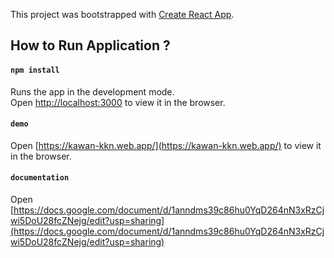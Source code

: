This project was bootstrapped with [Create React App](https://github.com/facebook/create-react-app).

## How to Run Application ?

#### `npm install`

Runs the app in the development mode.<br />
Open [http://localhost:3000](http://localhost:3000) to view it in the browser.

#### `demo `

Open [https://kawan-kkn.web.app/](https://kawan-kkn.web.app/) to view it in the browser.

#### `documentation `

Open [https://docs.google.com/document/d/1anndms39c86hu0YqD264nN3xRzCjwi5DoU28fcZNejg/edit?usp=sharing](https://docs.google.com/document/d/1anndms39c86hu0YqD264nN3xRzCjwi5DoU28fcZNejg/edit?usp=sharing)